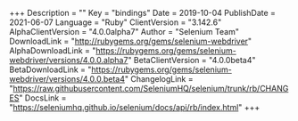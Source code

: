 +++
Description = ""
Key = "bindings"
Date = 2019-10-04
PublishDate = 2021-06-07
Language = "Ruby"
ClientVersion = "3.142.6"
AlphaClientVersion = "4.0.0alpha7"
Author = "Selenium Team"
DownloadLink = "http://rubygems.org/gems/selenium-webdriver"
AlphaDownloadLink = "https://rubygems.org/gems/selenium-webdriver/versions/4.0.0.alpha7"
BetaClientVersion = "4.0.0beta4"
BetaDownloadLink = "https://rubygems.org/gems/selenium-webdriver/versions/4.0.0.beta4"
ChangelogLink = "https://raw.githubusercontent.com/SeleniumHQ/selenium/trunk/rb/CHANGES"
DocsLink = "https://seleniumhq.github.io/selenium/docs/api/rb/index.html"
+++
